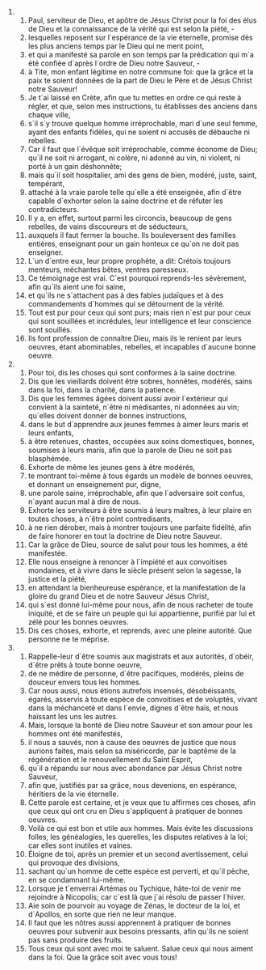 <ol>
  <li>
    <ol>
      <li>Paul, serviteur de Dieu, et apôtre de Jésus Christ pour la foi des élus de Dieu et la connaissance de la vérité qui est selon la piété, -</li>
      <li>lesquelles reposent sur l`espérance de la vie éternelle, promise dès les plus anciens temps par le Dieu qui ne ment point,</li>
      <li>et qui a manifesté sa parole en son temps par la prédication qui m`a été confiée d`après l`ordre de Dieu notre Sauveur, -</li>
      <li>à Tite, mon enfant légitime en notre commune foi: que la grâce et la paix te soient données de la part de Dieu le Père et de Jésus Christ notre Sauveur!</li>
      <li>Je t`ai laissé en Crète, afin que tu mettes en ordre ce qui reste à régler, et que, selon mes instructions, tu établisses des anciens dans chaque ville,</li>
      <li>s`il s`y trouve quelque homme irréprochable, mari d`une seul femme, ayant des enfants fidèles, qui ne soient ni accusés de débauche ni rebelles.</li>
      <li>Car il faut que l`évêque soit irréprochable, comme économe de Dieu; qu`il ne soit ni arrogant, ni colère, ni adonné au vin, ni violent, ni porté à un gain déshonnête;</li>
      <li>mais qu`il soit hospitalier, ami des gens de bien, modéré, juste, saint, tempérant,</li>
      <li>attaché à la vraie parole telle qu`elle a été enseignée, afin d`être capable d`exhorter selon la saine doctrine et de réfuter les contradicteurs.</li>
      <li>Il y a, en effet, surtout parmi les circoncis, beaucoup de gens rebelles, de vains discoureurs et de séducteurs,</li>
      <li>auxquels il faut fermer la bouche. Ils bouleversent des familles entières, enseignant pour un gain honteux ce qu`on ne doit pas enseigner.</li>
      <li>L`un d`entre eux, leur propre prophète, a dit: Crétois toujours menteurs, méchantes bêtes, ventres paresseux.</li>
      <li>Ce témoignage est vrai. C`est pourquoi reprends-les sévèrement, afin qu`ils aient une foi saine,</li>
      <li>et qu`ils ne s`attachent pas à des fables judaïques et à des commandements d`hommes qui se détournent de la vérité.</li>
      <li>Tout est pur pour ceux qui sont purs; mais rien n`est pur pour ceux qui sont souillées et incrédules, leur intelligence et leur conscience sont souillés.</li>
      <li>Ils font profession de connaître Dieu, mais ils le renient par leurs oeuvres, étant abominables, rebelles, et incapables d`aucune bonne oeuvre.</li>
    </ol>
  </li>
  <li>
    <ol>
      <li>Pour toi, dis les choses qui sont conformes à la saine doctrine.</li>
      <li>Dis que les vieillards doivent être sobres, honnêtes, modérés, sains dans la foi, dans la charité, dans la patience.</li>
      <li>Dis que les femmes âgées doivent aussi avoir l`extérieur qui convient à la sainteté, n`être ni médisantes, ni adonnées au vin; qu`elles doivent donner de bonnes instructions,</li>
      <li>dans le but d`apprendre aux jeunes femmes à aimer leurs maris et leurs enfants,</li>
      <li>à être retenues, chastes, occupées aux soins domestiques, bonnes, soumises à leurs maris, afin que la parole de Dieu ne soit pas blasphémée.</li>
      <li>Exhorte de même les jeunes gens à être modérés,</li>
      <li>te montrant toi-même à tous égards un modèle de bonnes oeuvres, et donnant un enseignement pur, digne,</li>
      <li>une parole saine, irréprochable, afin que l`adversaire soit confus, n`ayant aucun mal à dire de nous.</li>
      <li>Exhorte les serviteurs à être soumis à leurs maîtres, à leur plaire en toutes choses, à n`être point contredisants,</li>
      <li>à ne rien dérober, mais à montrer toujours une parfaite fidélité, afin de faire honorer en tout la doctrine de Dieu notre Sauveur.</li>
      <li>Car la grâce de Dieu, source de salut pour tous les hommes, a été manifestée.</li>
      <li>Elle nous enseigne à renoncer à l`impiété et aux convoitises mondaines, et à vivre dans le siècle présent selon la sagesse, la justice et la piété,</li>
      <li>en attendant la bienheureuse espérance, et la manifestation de la gloire du grand Dieu et de notre Sauveur Jésus Christ,</li>
      <li>qui s`est donné lui-même pour nous, afin de nous racheter de toute iniquité, et de se faire un peuple qui lui appartienne, purifié par lui et zélé pour les bonnes oeuvres.</li>
      <li>Dis ces choses, exhorte, et reprends, avec une pleine autorité. Que personne ne te méprise.</li>
    </ol>
  </li>
  <li>
    <ol>
      <li>Rappelle-leur d`être soumis aux magistrats et aux autorités, d`obéir, d`être prêts à toute bonne oeuvre,</li>
      <li>de ne médire de personne, d`être pacifiques, modérés, pleins de douceur envers tous les hommes.</li>
      <li>Car nous aussi, nous étions autrefois insensés, désobéissants, égarés, asservis à toute espèce de convoitises et de voluptés, vivant dans la méchanceté et dans l`envie, dignes d`être haïs, et nous haïssant les uns les autres.</li>
      <li>Mais, lorsque la bonté de Dieu notre Sauveur et son amour pour les hommes ont été manifestés,</li>
      <li>il nous a sauvés, non à cause des oeuvres de justice que nous aurions faites, mais selon sa miséricorde, par le baptême de la régénération et le renouvellement du Saint Esprit,</li>
      <li>qu`il a répandu sur nous avec abondance par Jésus Christ notre Sauveur,</li>
      <li>afin que, justifiés par sa grâce, nous devenions, en espérance, héritiers de la vie éternelle.</li>
      <li>Cette parole est certaine, et je veux que tu affirmes ces choses, afin que ceux qui ont cru en Dieu s`appliquent à pratiquer de bonnes oeuvres.</li>
      <li>Voilà ce qui est bon et utile aux hommes. Mais évite les discussions folles, les généalogies, les querelles, les disputes relatives à la loi; car elles sont inutiles et vaines.</li>
      <li>Éloigne de toi, après un premier et un second avertissement, celui qui provoque des divisions,</li>
      <li>sachant qu`un homme de cette espèce est perverti, et qu`il pèche, en se condamnant lui-même.</li>
      <li>Lorsque je t`enverrai Artémas ou Tychique, hâte-toi de venir me rejoindre à Nicopolis; car c`est là que j`ai résolu de passer l`hiver.</li>
      <li>Aie soin de pourvoir au voyage de Zénas, le docteur de la loi, et d`Apollos, en sorte que rien ne leur manque.</li>
      <li>Il faut que les nôtres aussi apprennent à pratiquer de bonnes oeuvres pour subvenir aux besoins pressants, afin qu`ils ne soient pas sans produire des fruits.</li>
      <li>Tous ceux qui sont avec moi te saluent. Salue ceux qui nous aiment dans la foi. Que la grâce soit avec vous tous!</li>
    </ol>
  </li>
</ol>